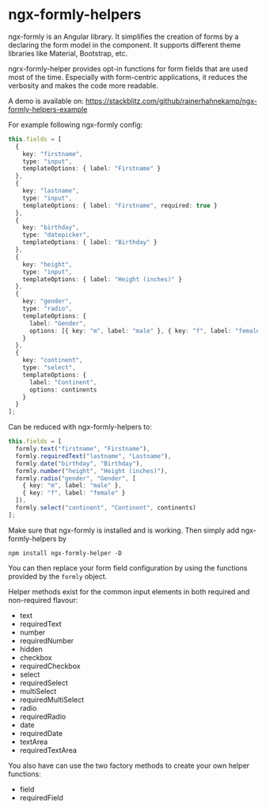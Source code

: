 # ngx-formly-helpers

ngx-formly is an Angular library. It simplifies the creation of forms by a declaring the form model in the component. It supports different theme libraries like Material, Bootstrap, etc.

ngrx-formly-helper provides opt-in functions for form fields that are used most of the time. Especially with form-centric applications, it reduces the verbosity and makes the code more readable.

A demo is available on: https://stackblitz.com/github/rainerhahnekamp/ngx-formly-helpers-example

For example following ngx-formly config:

```typescript
this.fields = [
  {
    key: "firstname",
    type: "input",
    templateOptions: { label: "Firstname" }
  },
  {
    key: "lastname",
    type: "input",
    templateOptions: { label: "Firstname", required: true }
  },
  {
    key: "birthday",
    type: "datepicker",
    templateOptions: { label: "Birthday" }
  },
  {
    key: "height",
    type: "input",
    templateOptions: { label: "Height (inches)" }
  },
  {
    key: "gender",
    type: "radio",
    templateOptions: {
      label: "Gender",
      options: [{ key: "m", label: "male" }, { key: "f", label: "female" }]
    }
  },
  {
    key: "continent",
    type: "select",
    templateOptions: {
      label: "Continent",
      options: continents
    }
  }
];
```

Can be reduced with ngx-formly-helpers to:

```typescript
this.fields = [
  formly.text("firstname", "Firstname"),
  formly.requiredText("lastname", "Lastname"),
  formly.date("birthday", "Birthday"),
  formly.number("height", "Height (inches)"),
  formly.radio("gender", "Gender", [
    { key: "m", label: "male" },
    { key: "f", label: "female" }
  ]),
  formly.select("continent", "Continent", continents)
];
```

Make sure that ngx-formly is installed and is working. Then simply add ngx-formly-helpers by

`npm install ngx-formly-helper -D`

You can then replace your form field configuration by using the functions provided by the `formly` object.

Helper methods exist for the common input elements in both required and non-required flavour:
* text
* requiredText
* number
* requiredNumber
* hidden
* checkbox
* requiredCheckbox
* select
* requiredSelect
* multiSelect
* requiredMultiSelect
* radio
* requiredRadio
* date
* requiredDate
* textArea
* requiredTextArea 

You also have can use the two factory methods to create your own helper functions:
* field
* requiredField

